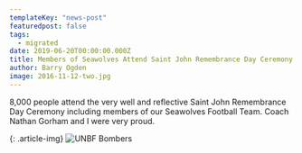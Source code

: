 ```yaml
---
templateKey: "news-post"
featuredpost: false
tags:
  - migrated
date: 2019-06-20T00:00:00.000Z
title: Members of Seawolves Attend Saint John Remembrance Day Ceremony
author: Barry Ogden
image: 2016-11-12-two.jpg
---
```


 8,000 people attend the very well and reflective Saint John Remembrance Day Ceremony including members of our Seawolves Football Team. Coach Nathan Gorham and I were very proud.

 {: .article-img}
 ![UNBF Bombers](/img/posts/2016-11-12-one.jpg)
